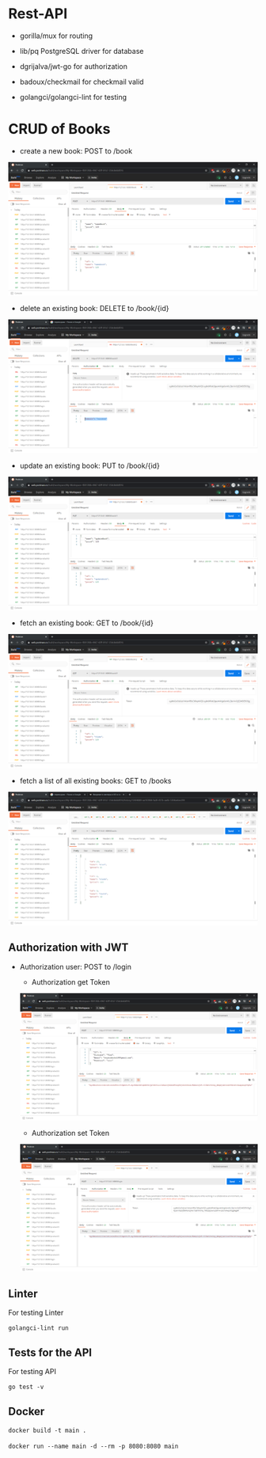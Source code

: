 # Rest-API
- gorilla/mux for routing

- lib/pq PostgreSQL driver for database

- dgrijalva/jwt-go for authorization

- badoux/checkmail for checkmail valid

- golangci/golangci-lint for testing

# CRUD of Books
- create a new book: POST to /book

![](images/createBook.png)

- delete an existing book: DELETE to /book/{id}

![](images/deleteBook.png)

- update an existing book: PUT to /book/{id}

![](images/updateBook.png)

- fetch an existing book: GET to /book/{id}

![](images/getBook.png)

- fetch a list of all existing books: GET to /books

![](images/getBooks.png)

## Authorization with JWT

- Authorization user: POST to /login

   - Authorization get Token

   ![](images/authorizationGetToken.png)

   - Authorization set Token

   ![](images/authorizationSetToken.png)



## Linter
For testing Linter

```
golangci-lint run 
```

## Tests for the API
For testing API

```
go test -v
```

## Docker 

```
docker build -t main .

docker run --name main -d --rm -p 8080:8080 main
```



